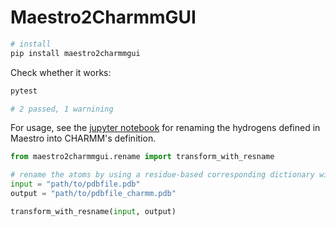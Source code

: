 # Maestro2CharmmGUI
``` bash
# install
pip install maestro2charmmgui
```

Check whether it works:

```bash
pytest

# 2 passed, 1 warnining
```

For usage, see the [jupyter notebook](./rename_Hs.ipynb) for renaming the hydrogens defined in Maestro into CHARMM's definition. 

```python
from maestro2charmmgui.rename import transform_with_resname

# rename the atoms by using a residue-based corresponding dictionary with a single function
input = "path/to/pdbfile.pdb"
output = "path/to/pdbfile_charmm.pdb"

transform_with_resname(input, output)

```
